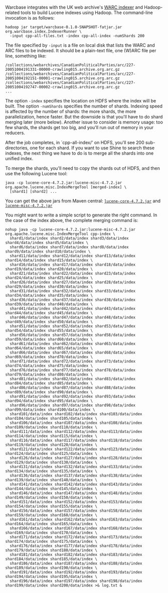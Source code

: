 Warcbase integrates with the UK web archive's [WARC indexer](https://github.com/ukwa/webarchive-discovery) and Hadoop-related tools to build Lucene indexes using Hadoop. The command-line invocation is as follows:

```
hadoop jar target/warcbase-0.1.0-SNAPSHOT-fatjar.jar org.warcbase.index.IndexerRunner \
  -input cpp-all-files.txt -index cpp-all-index -numShards 200
```

The file specified by `-input` is a file on local disk that lists the WARC and ARC files to be indexed. It should be a plain-text file, one (W)ARC file per line, something like:

```
/collections/webarchives/CanadianPoliticalParties/arc/227-20051004191331-00000-crawling015.archive.org.arc.gz
/collections/webarchives/CanadianPoliticalParties/arc/227-20051004192151-00001-crawling015.archive.org.arc.gz
/collections/webarchives/CanadianPoliticalParties/arc/227-20051004192747-00002-crawling015.archive.org.arc.gz
...
```

The option `-index` specifies the location on HDFS where the index will be built. The option `-numShards` specifies the number of shards. Indexing speed is affected by the number of shards: the more shards, the more parallelization, hence faster. But the downside is that you'll have to do shard merging later (more below). Another issue to consider is memory usage: too few shards, the shards get too big, and you'll run out of memory in your reducers.

After the job completes, in `cpp-all-index/' on HDFS, you'll see 200 sub-directories, one for each shard. If you want to use Shine to search these indexes, the next thing we have to do is to merge all the shards into one unified index.

To merge the shards, you'll need to copy the shards out of HDFS, and then use the following Lucene tool:

```
java -cp lucene-core-4.7.2.jar:lucene-misc-4.7.2.jar org.apache.lucene.misc.IndexMergeTool [merged-index] \
  [shard1] [shard2] ...
```

You can get the above jars from Maven central:
[`lucene-core-4.7.2.jar`](http://search.maven.org/remotecontent?filepath=org/apache/lucene/lucene-core/4.7.2/lucene-core-4.7.2.jar) and
[`lucene-misc-4.7.2.jar`](http://search.maven.org/remotecontent?filepath=org/apache/lucene/lucene-misc/4.7.2/lucene-misc-4.7.2.jar)

You might want to write a simple script to generate the right command. In the case of the index above, the complete merging command is:

```
nohup java -cp lucene-core-4.7.2.jar:lucene-misc-4.7.2.jar org.apache.lucene.misc.IndexMergeTool cpp-index \
  shard1/data/index shard2/data/index shard3/data/index shard4/data/index shard5/data/index \
  shard6/data/index shard7/data/index shard8/data/index shard9/data/index shard10/data/index \
  shard11/data/index shard12/data/index shard13/data/index shard14/data/index shard15/data/index \
  shard16/data/index shard17/data/index shard18/data/index shard19/data/index shard20/data/index \
  shard21/data/index shard22/data/index shard23/data/index shard24/data/index shard25/data/index \
  shard26/data/index shard27/data/index shard28/data/index shard29/data/index shard30/data/index \
  shard31/data/index shard32/data/index shard33/data/index shard34/data/index shard35/data/index \
  shard36/data/index shard37/data/index shard38/data/index shard39/data/index shard40/data/index \
  shard41/data/index shard42/data/index shard43/data/index shard44/data/index shard45/data/index \
  shard46/data/index shard47/data/index shard48/data/index shard49/data/index shard50/data/index \
  shard51/data/index shard52/data/index shard53/data/index shard54/data/index shard55/data/index \
  shard56/data/index shard57/data/index shard58/data/index shard59/data/index shard60/data/index \
  shard61/data/index shard62/data/index shard63/data/index shard64/data/index shard65/data/index \
  shard66/data/index shard67/data/index shard68/data/index shard69/data/index shard70/data/index \
  shard71/data/index shard72/data/index shard73/data/index shard74/data/index shard75/data/index \
  shard76/data/index shard77/data/index shard78/data/index shard79/data/index shard80/data/index \
  shard81/data/index shard82/data/index shard83/data/index shard84/data/index shard85/data/index \
  shard86/data/index shard87/data/index shard88/data/index shard89/data/index shard90/data/index \
  shard91/data/index shard92/data/index shard93/data/index shard94/data/index shard95/data/index \
  shard96/data/index shard97/data/index shard98/data/index shard99/data/index shard100/data/index \
  shard101/data/index shard102/data/index shard103/data/index shard104/data/index shard105/data/index \
  shard106/data/index shard107/data/index shard108/data/index shard109/data/index shard110/data/index \
  shard111/data/index shard112/data/index shard113/data/index shard114/data/index shard115/data/index \
  shard116/data/index shard117/data/index shard118/data/index shard119/data/index shard120/data/index \
  shard121/data/index shard122/data/index shard123/data/index shard124/data/index shard125/data/index \
  shard126/data/index shard127/data/index shard128/data/index shard129/data/index shard130/data/index \
  shard131/data/index shard132/data/index shard133/data/index shard134/data/index shard135/data/index \
  shard136/data/index shard137/data/index shard138/data/index shard139/data/index shard140/data/index \
  shard141/data/index shard142/data/index shard143/data/index shard144/data/index shard145/data/index \
  shard146/data/index shard147/data/index shard148/data/index shard149/data/index shard150/data/index \
  shard151/data/index shard152/data/index shard153/data/index shard154/data/index shard155/data/index \
  shard156/data/index shard157/data/index shard158/data/index shard159/data/index shard160/data/index \
  shard161/data/index shard162/data/index shard163/data/index shard164/data/index shard165/data/index \
  shard166/data/index shard167/data/index shard168/data/index shard169/data/index shard170/data/index \
  shard171/data/index shard172/data/index shard173/data/index shard174/data/index shard175/data/index \
  shard176/data/index shard177/data/index shard178/data/index shard179/data/index shard180/data/index \
  shard181/data/index shard182/data/index shard183/data/index shard184/data/index shard185/data/index \
  shard186/data/index shard187/data/index shard188/data/index shard189/data/index shard190/data/index \
  shard191/data/index shard192/data/index shard193/data/index shard194/data/index shard195/data/index \
  shard196/data/index shard197/data/index shard198/data/index shard199/data/index shard200/data/index >& log.txt &
```
